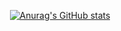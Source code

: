 <div align=center>

<!-- ![header](https://capsule-render.vercel.app/api?type=waving&color=timeGradient&height=400&section=header&text=BackEnd_BanseokSuh&fontSize=70) -->
[![Anurag's GitHub stats](https://github-readme-stats.vercel.app/api?username=BanseokSuh&show_icons=true&count_private=true&theme=tokyonight)](https://github.com/BanseokSuh/)

<!-- <br> -->

<!-- # 🥳 Introduce
  백엔드 개발자 서반석입니다.
<br>
  스스로에게 솔직하고 겸손한 개발자가 되기 위해 노력합니다. -->
